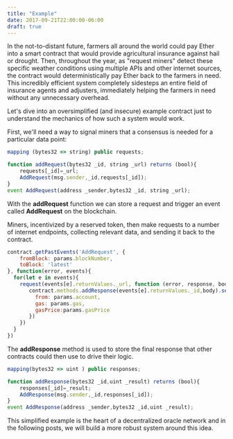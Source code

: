 ```yaml
---
title: "Example"
date: 2017-09-21T22:00:00-06:00
draft: true
---
```


In the not-to-distant future, farmers all around the world could pay Ether into a smart contract that would provide agricultural insurance against hail or drought. Then, throughout the year, as "request miners" detect these specific weather conditions using multiple APIs and other internet sources, the contract would deterministically pay Ether back to the farmers in need. This incredibly efficient system completely sidesteps an entire field of insurance agents and adjusters, immediately helping the farmers in need without any unnecessary overhead.  

Let's dive into an oversimplified (and insecure) example contract just to understand the mechanics of how such a system would work.

First, we'll need a way to signal miners that a consensus is needed for a particular data point:
```javascript
mapping (bytes32 => string) public requests;

function addRequest(bytes32 _id, string _url) returns (bool){
    requests[_id]=_url;
    AddRequest(msg.sender,_id,requests[_id]);
}
event AddRequest(address _sender,bytes32 _id, string _url);
```

With the **addRequest** function we can store a request and trigger an event called **AddRequest** on the blockchain.

Miners, incentivized by a reserved token, then make requests to a number of internet endpoints, collecting relevant data, and sending it back to the contract.
```javascript
contract.getPastEvents('AddRequest', {
    fromBlock: params.blockNumber,
    toBlock: 'latest'
}, function(error, events){
  for(let e in events){
    request(events[e].returnValues._url, function (error, response, body) {
       contract.methods.addResponse(events[e].returnValues._id,body).send({
         from: params.account,
         gas: params.gas,
         gasPrice:params.gasPrice
       })
    })
  }
})
```

The **addResponse** method is used to store the final response that other contracts could then use to drive their logic.
```javascript
mapping(bytes32 => uint ) public responses;

function addResponse(bytes32 _id,uint _result) returns (bool){
    responses[_id]=_result;
    AddResponse(msg.sender,_id,responses[_id]);
}
event AddResponse(address _sender,bytes32 _id,uint _result);
```

This simplified example is the heart of a decentralized oracle network and in the following posts, we will build a more robust system around this idea.
